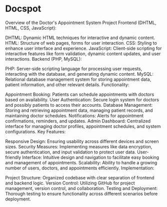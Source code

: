 # Docspot
Overview of the Doctor's Appointment System Project
Frontend (DHTML, HTML, CSS, JavaScript):

DHTML: Dynamic HTML techniques for interactive and dynamic content.
HTML: Structure of web pages, forms for user interaction.
CSS: Styling to enhance user interface and experience.
JavaScript: Client-side scripting for interactive features like form validation, dynamic content updates, and user interactions.
Backend (PHP, MySQL):

PHP: Server-side scripting language for processing user requests, interacting with the database, and generating dynamic content.
MySQL: Relational database management system for storing appointment data, patient information, and other relevant details.
Functionality:

Appointment Booking: Patients can schedule appointments with doctors based on availability.
User Authentication: Secure login system for doctors and possibly patients to access their accounts.
Database Management: Storing and retrieving appointment data, managing patient records, and maintaining doctor schedules.
Notifications: Alerts for appointment confirmations, reminders, and updates.
Admin Dashboard: Centralized interface for managing doctor profiles, appointment schedules, and system configurations.
Key Features:

Responsive Design: Ensuring usability across different devices and screen sizes.
Security Measures: Implementing measures like data encryption, secure authentication, and input validation to protect user data.
User-friendly Interface: Intuitive design and navigation to facilitate easy booking and management of appointments.
Scalability: Ability to handle a growing number of users, doctors, and appointments efficiently.
Implementation:

Project Structure: Organized codebase with clear separation of frontend and backend logic.
Version Control: Utilizing GitHub for project management, version control, and collaboration.
Testing and Deployment: Thorough testing to ensure functionality across different scenarios before deployment.
